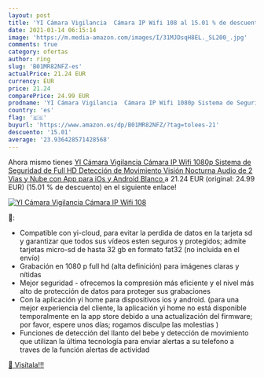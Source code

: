 ```yaml
---
layout: post
title: 'YI Cámara Vigilancia  Cámara IP Wifi 108 al 15.01 % de descuento'
date: 2021-01-14 06:15:14
image: 'https://m.media-amazon.com/images/I/31MJDsqH8EL._SL200_.jpg'
comments: true
category: ofertas
author: ring
slug: 'B01MR82NFZ-es'
actualPrice: 21.24 EUR
currency: EUR
price: 21.24
comparePrice: 24.99 EUR
prodname: 'YI Cámara Vigilancia  Cámara IP Wifi 1080p Sistema de Seguridad de Full HD  Detección de Movimiento  Visión Nocturna  Audio de 2 Vias y Nube con App para iOs y Android  Blanco '
country: 'es'
flag: '🇪🇸'
buyurl: 'https://www.amazon.es/dp/B01MR82NFZ/?tag=tolees-21'
descuento: '15.01'
average: '23.936428571428568'
---
```


Ahora mismo tienes [YI Cámara Vigilancia  Cámara IP Wifi 1080p Sistema de Seguridad de Full HD  Detección de Movimiento  Visión Nocturna  Audio de 2 Vias y Nube con App para iOs y Android  Blanco ](https://www.amazon.es/dp/B01MR82NFZ/?tag=tolees-21) a 21.24 EUR (original: 24.99 EUR) (15.01 %  de descuento) en el siguiente enlace!

[![YI Cámara Vigilancia  Cámara IP Wifi 108](https://m.media-amazon.com/images/I/31MJDsqH8EL._SL200_.jpg)](https://www.amazon.es/dp/B01MR82NFZ/?tag=tolees-21)

🔎:

- Compatible con yi-cloud, para evitar la perdida de datos en la tarjeta sd y garantizar que todos sus vídeos esten seguros y protegidos; admite tarjetas micro-sd de hasta 32 gb en formato fat32 (no incluida en el envío)
- Grabación en 1080 p full hd (alta definición) para imágenes claras y nítidas
- Mejor seguridad - ofrecemos la compresión más eficiente y el nivel más alto de protección de datos para proteger sus grabaciones
- Con la aplicación yi home para dispositivos ios y android. (para una mejor experiencia del cliente, la aplicación yi home no está disponible temporalmente en la app store debido a una actualización del firmware; por favor, espere unos días; rogamos disculpe las molestias )
- Funciones de detección del llanto del bebe y detección de movimiento que utilizan la última tecnología para enviar alertas a su telefono a traves de la función alertas de actividad

[🛒 Visítala!!!](https://www.amazon.es/dp/B01MR82NFZ/?tag=tolees-21)
